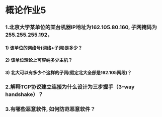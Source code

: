 # 概论作业5

### 1.北京大学某单位的某台机器IP地址为162.105.80.160, 子网掩码为255.255.255.192，

#### 1) 该单位的网络号(网络+子网)是多少？

#### 2) 该单位理论上可容纳多少主机？

#### 3) 北大可以有多少个这样的子网(假定北大全部是162.105网段)？

### 2.解释TCP协议建立连接为什么设计为三步握手（3-way handshake）？

### 3.有哪些恶意软件, 如何防范恶意软件？
